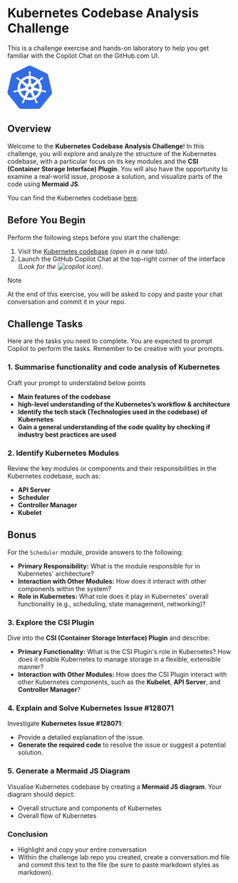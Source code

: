 # Kubernetes Codebase Analysis Challenge
This is a challenge exercise and hands-on laboratory to help you get familiar with the Copilot Chat on the GitHub.com UI.

<img src="https://github.com/kubernetes/kubernetes/raw/master/logo/logo.png" width="100">

## Overview

Welcome to the **Kubernetes Codebase Analysis Challenge**! In this challenge, you will explore and analyze the structure of the Kubernetes codebase, with a particular focus on its key modules and the **CSI (Container Storage Interface) Plugin**. You will also have the opportunity to examine a real-world issue, propose a solution, and visualize parts of the code using **Mermaid JS**.

You can find the Kubernetes codebase [here](https://github.com/kubernetes/kubernetes).

## Before You Begin
Perform the following steps before you start the challenge:
1. Visit the [Kubernetes codebase](https://github.com/kubernetes/kubernetes) _(open in a new tab)_.
2. Launch the GitHub Copilot Chat at the top-right corner of the interface _(Look for the ![copilot](https://github.com/user-attachments/assets/027fc880-2a7a-497d-8ed5-f5aade9a1753) icon)_.

> [!Note] 
> At the end of this exercise, you will be asked to copy and paste your chat conversation and commit it in your repo.

## Challenge Tasks
Here are the tasks you need to complete. You are expected to prompt Copilot to perform the tasks. Remember to be creative with your prompts.

### 1. Summarise functionality and code analysis of Kubernetes

Craft your prompt to understabnd below points 

- **Main features of the codebase**
- **high-level understanding of the Kubernetes’s workflow & architecture**
- **Identify the tech stack (Technologies used in the codebase) of Kubernetes**
- **Gain a general understanding of the code quality by checking if industry best practices are used**

### 2. Identify Kubernetes Modules
Review the key modules or components and their responsibilities in the Kubernetes codebase, such as:
- **API Server**
- **Scheduler**
- **Controller Manager**
- **Kubelet**

## Bonus
For the `Scheduler` module, provide answers to the following:
- **Primary Responsibility:** What is the module responsible for in Kubernetes' architecture?
- **Interaction with Other Modules:** How does it interact with other components within the system?
- **Role in Kubernetes:** What role does it play in Kubernetes' overall functionality (e.g., scheduling, state management, networking)?

### 3. Explore the CSI Plugin
Dive into the **CSI (Container Storage Interface) Plugin** and describe:
- **Primary Functionality:** What is the CSI Plugin's role in Kubernetes? How does it enable Kubernetes to manage storage in a flexible, extensible manner?
- **Interaction with Other Modules:** How does the CSI Plugin interact with other Kubernetes components, such as the **Kubelet**, **API Server**, and **Controller Manager**? 

### 4. Explain and Solve Kubernetes Issue #128071
Investigate **Kubernetes Issue #128071**:
- Provide a detailed explanation of the issue.
- **Generate the required code** to resolve the issue or suggest a potential solution.

### 5. Generate a Mermaid JS Diagram
Visualise Kubernetes codebase by creating a **Mermaid JS diagram**. Your diagram should depict:
- Overall structure and components of Kubernetes
- Overall flow of Kubernetes 

### Conclusion
- Highlight and copy your entire conversation
- Within the challenge lab repo you created, create a conversation.md file and commit this text to the file (be sure to paste markdown styles as markdown).

